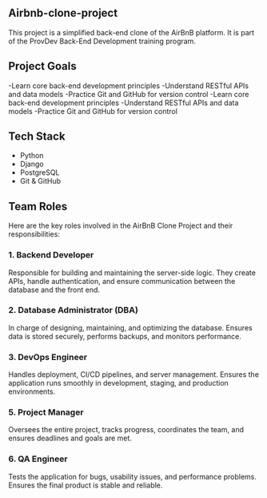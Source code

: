 ## Airbnb-clone-project
This project is a simplified back-end clone of the AirBnB platform. It is part of the ProvDev Back-End Development training program.
## Project Goals
-Learn core back-end development principles
-Understand RESTful APIs and data models
-Practice Git and GitHub for version control
-Learn core back-end development principles
-Understand RESTful APIs and data models
-Practice Git and GitHub for version control
## Tech Stack
- Python
- Django
- PostgreSQL
- Git & GitHub


## Team Roles
Here are the key roles involved in the AirBnB Clone Project and their responsibilities:

### 1. Backend Developer
Responsible for building and maintaining the server-side logic. They create APIs, handle authentication, and ensure communication between the database and the front end.
### 2. Database Administrator (DBA)
In charge of designing, maintaining, and optimizing the database. Ensures data is stored securely, performs backups, and monitors performance.
### 3. DevOps Engineer
Handles deployment, CI/CD pipelines, and server management. Ensures the application runs smoothly in development, staging, and production environments.
### 5. Project Manager
Oversees the entire project, tracks progress, coordinates the team, and ensures deadlines and goals are met.
### 6. QA Engineer
Tests the application for bugs, usability issues, and performance problems. Ensures the final product is stable and reliable.

